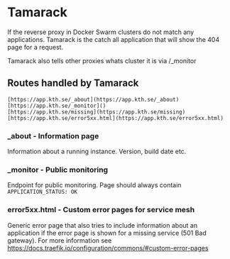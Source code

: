 # Tamarack
If the reverse proxy in Docker Swarm clusters do not match any applications. Tamarack is the catch all application that will show the 404 page for a request.

Tamarack also tells other proxies whats cluster it is via /_monitor

## Routes handled by Tamarack
```
[https://app.kth.se/_about](https://app.kth.se/_about)
[https://app.kth.se/_monitor]()
[https://app.kth.se/missing](https://app.kth.se/missing)
[https://app.kth.se/error5xx.html](https://app.kth.se/error5xx.html)
```

### _about - Information page
Information about a running instance. Version, build date etc.

### _monitor - Public monitoring
Endpoint for public monitoring. Page should always contain `APPLICATION_STATUS: OK`

### error5xx.html - Custom error pages for service mesh
Generic error page that also tries to include information about an application if the error page is shown for a missing service (501 Bad gateway). For more information see https://docs.traefik.io/configuration/commons/#custom-error-pages
